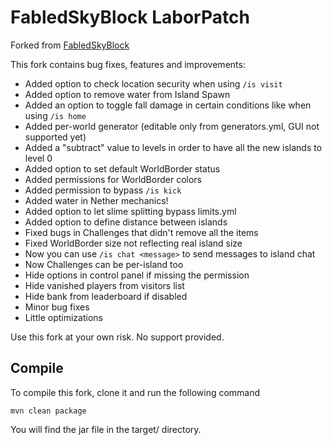 FabledSkyBlock LaborPatch
===========
Forked from [FabledSkyBlock](https://gitlab.com/Songoda/fabledskyblock)

This fork contains bug fixes, features and improvements:
- Added option to check location security when using `/is visit`
- Added option to remove water from Island Spawn
- Added an option to toggle fall damage in certain conditions like when using `/is home`
- Added per-world generator (editable only from generators.yml, GUI not supported yet)
- Added a "subtract" value to levels in order to have all the new islands to level 0
- Added option to set default WorldBorder status
- Added permissions for WorldBorder colors
- Added permission to bypass `/is kick`
- Added water in Nether mechanics!
- Added option to let slime splitting bypass limits.yml
- Added option to define distance between islands
- Fixed bugs in Challenges that didn't remove all the items
- Fixed WorldBorder size not reflecting real island size
- Now you can use `/is chat <message>` to send messages to island chat
- Now Challenges can be per-island too
- Hide options in control panel if missing the permission
- Hide vanished players from visitors list
- Hide bank from leaderboard if disabled
- Minor bug fixes
- Little optimizations

Use this fork at your own risk. No support provided.

Compile
------
To compile this fork, clone it and run the following command
```
mvn clean package
```
You will find the jar file in the target/ directory.

